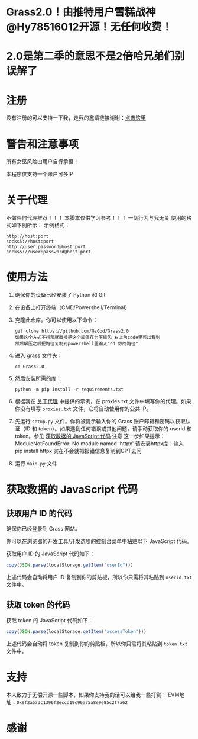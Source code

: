 # Grass2.0！由推特用户雪糕战神@Hy78516012开源！无任何收费！
# 2.0是第二季的意思不是2倍哈兄弟们别误解了

# 注册

没有注册的可以支持一下我，走我的邀请链接谢谢：[点击这里](https://app.getgrass.io/register/?referralCode=W2P80MXsTm9LaC6)

# 警告和注意事项

所有女巫风险由用户自行承担！

本程序仅支持一个账户可多IP

# 关于代理
不做任何代理推荐！！！
本脚本仅供学习参考！！！
一切行为与我无关
使用的格式如下例所示：
示例格式：
```
http://host:port
socks5://host:port
http://user:password@host:port
socks5://user:password@host:port
```

# 使用方法

1. 确保你的设备已经安装了 Python 和 Git
   
2. 在设备上打开终端（CMD/Powershell/Terminal）

3. 克隆此仓库。你可以使用以下命令：
   ```shell
   git clone https://github.com/GzGod/Grass2.0
   如果这个方式不行那就直接把这个库保存为压缩包 右上角code里可以看到
   然后解压之后把路径复制到powershell里输入"cd 你的路径"
   ```

4. 进入 grass 文件夹：
   ```shell
   cd Grass2.0
   ```

5. 然后安装所需的库：
   ```shell
   python -m pip install -r requirements.txt
   ```

6. 根据我在 [关于代理](#关于代理) 中提供的示例，在 proxies.txt 文件中填写你的代理。如果你没有填写 `proxies.txt` 文件，它将自动使用你的公共 IP。

7. 先运行 `setup.py` 文件。你将被提示输入你的 Grass 账户邮箱和密码以获取认证（ID 和 token）。如果遇到任何错误或其他问题，请手动获取你的 userid 和 token。参见 [获取数据的 JavaScript 代码](#获取数据的-javascript-代码)
注意 这一步如果提示：ModuleNotFoundError: No module named 'httpx' 请安装httpx库：输入 pip install httpx
实在不会就把报错信息复制到GPT去问

9. 运行 `main.py` 文件

# 获取数据的 JavaScript 代码

## 获取用户 ID 的代码

确保你已经登录到 Grass 网站。

你可以在浏览器的开发工具/开发选项的控制台菜单中粘贴以下 JavaScript 代码。

获取用户 ID 的 JavaScript 代码如下：
```javascript
copy(JSON.parse(localStorage.getItem("userId")))
```

上述代码会自动将用户 ID 复制到你的剪贴板，所以你只需将其粘贴到 `userid.txt` 文件中。

## 获取 token 的代码

获取 token 的 JavaScript 代码如下：
```javascript
copy(JSON.parse(localStorage.getItem("accessToken")))
```

上述代码会自动将 token 复制到你的剪贴板，所以你只需将其粘贴到 `token.txt` 文件中。

# 支持

本人致力于无偿开源一些脚本，如果你支持我的话可以给我一些打赏：
EVM地址：`0x9f2a573c1396f2eccd19c96a75a8e9e85c2f7a62`

# 感谢
